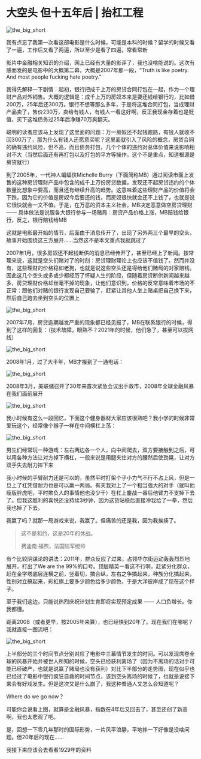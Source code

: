 # 大空头 但十五年后 | 抬杠工程

![the_big_short](../img/06_the_big_short_0.png)

我有点忘了我第一次看这部电影是什么时候，可能是本科的时候？留学的时候又看了一遍，工作后又看了两遍，所以至少是看了四遍，常看常新

影片中金融相关知识的介绍，网上已经有大量的影评了，我也没啥能说的。这次有感而发的是电影中的大概第二幕，大概是2007年那一段，“Truth is like poetry. And most people fucking hate poetry.” 

我得先解释一下剧情：起初，银行把成千上万的房贷合同打包在一起，作为一个理财产品对外销售。大概的逻辑是：成千上万的房奴本来是要还钱给银行的，比如借200万，25年后还300万。银行不想等那么多年，于是将这堆合同打包，当成理财产品卖了，售价230万，卖给有钱人，有钱人一看这好啊，反正我现金存着也是贬值，买下这堆债务过25年后净赚70万爽翻天。

聪明的读者应该马上发现了这里面的问题：万一房奴还不起钱跑路，有钱人就收不回300万了，那为什么有钱人还愿意买呢？这里面就引入了风险的概念，房贷合同的确有违约风险，但不高，而且债务打包，几个个体的违约对总体价值来说影响相对不大（当然后面还有再打包以及打包的平方等操作，这个不是重点，知道根源是房贷就行）

到了2005年，一代神人蝙蝠侠Michelle Burry（下面简称MB）通过阅读市面上发售的这种房贷理财产品中包含的成千上万份房贷数据，发现还不起房贷违约的个体数量比想象中要高，而且还有继续升高的趋势。这意味着这些理财产品的价值将会下跌，因为它的价值是房奴今后要还的钱，而房奴很快就会还不上钱了，也就是说它很快就会一文不值。于是，在万恶的资本主义社会，MB决定恶意做空房贷理财 —— 具体做法是说服各大银行参与一场赌局：房贷产品价格上涨，MB赔钱给银行，反之，银行赔钱给MB

这就是电影最开始的情节，后面由于消息传开了，出现了另外两三个最早的空头，故事开始围绕这三方展开……当然这不是本文重点我就跳过了

2007年1月，很多房奴还不起钱断供的消息已经传开了，甚至已经上了新闻。按常理来说，这就是空头们赌对了的时刻：房贷理财理论上也应该不值钱了。然而并没有，这些理财的价格稳如老狗，也就是说这些空头还是得给他们赌局的对家赔钱。因此这几个空头或多或少都经历了怀疑人生的阶段，但随着房贷断供新闻越来越多，房贷理财价格却丝毫不掉的现象，让他们意识到，价格的反常意味着市场的不正常：跟他们对赌的银行发现自己要输了，赶紧让其他人坐上赌桌把自己换下来，然后自己跑去坐到空头的位置上

![the_big_short](../img/06_the_big_short_1.png)

2007年7月，房贷逾期越发严重的现象都已经见报了，MB在联系银行的时候，得到了这样的回复：（技术故障，眼熟不？2021年的时候，他们急了，甚至可以拔网线）

![the_big_short](../img/06_the_big_short_2.png)


2008年1月，过了大半年，MB才接到了一通电话：


![the_big_short](../img/06_the_big_short_3.png)

2008年3月，美联储召开了30年来首次紧急会议出手救市，2008年全球金融风暴在我们面前展开


![the_big_short](../img/06_the_big_short_4.png)


我小时候有这么一段回忆，下面这个健身器材大家应该很熟吧？我小学的时候非常爱玩这个，经常像个猴子一样在中间横杠上荡：


![the_big_short](../img/06_the_big_short_5.jpg)

男生们经常玩一种游戏：左右两边各一个人，向中间爬去，双方要接触到之后，可以用各种方法让对方掉下横杠，一般来说是用腿夹住对方的腰然后使劲晃，让对方双手失去耐力摔下来

我小时候的手臂耐力还是可以的，虽然平时打架个子小力气不行不占上风，但是一旦上了杠凭借耐力也是可以赢一两局。有天我对上了一个相当强大的对手（就叫他瘦版胖虎吧，平时欺负人的事情他也没少干）在杠上鏖战一番后他臂力不支掉下去了。但我这胜利的喜悦还没持续3秒钟，因为这货站稳后直接冲我给了一拳，然后我也掉了下去。

我赢了吗？就那一局游戏来说，我赢了。但痛苦的还是我，因为我挨揍了。


> 这不是和约，这是20年的休战。
> 
> 费迪南·福煦，法国陆军统帅

有个比较阴谋论的讲法：2011年，群众反应了过来，占领华尔街运动轰轰烈烈地展开，打出了We are the 99%的口号。顶层精英一看这不行啊，赶紧分化群众，赶在金字塔底层连横之前，竖着切，搞合纵，左右之争搞起来，种族分化搞起来，性别对立搞起来，彩虹旗上要多少颜色给多少颜色，于是大洋彼岸成了现在这个样子。

至于我们这边，只能说热烈庆祝计划生育即将实现预定成果 —— 人口负增长。你我都懂。

距离2008（或者更早，按2005年来算），也已经快到20年了。现在我们在哪呢？我就直接一图流吧：


![the_big_short](../img/06_the_big_short_6.png)

上半部分的三个时间节点分别对应了电影中三幕情节发生的时间。可以发现席卷全球的风暴开始并被世人所知的时候，空头已经获利离场了（因为不离场的话对手可能已经破产，也就是说赢了赌局也没有获利）对比下半部分的走势图，现在似乎也已经过了电影中银行疯狂自救的时间节点，该到空头离场的时候了，也就是说接下来会有好戏发生。但是这次又是什么崩了，我这种普通人又怎么会知道呢？

Where do we go now？

可能你会说看上图，就算是金融风暴，指数在4年后又回去了，甚至还创了新高啊，我也太悲观了吧。

是，回想一下零几年那时的国际形势，一片风平浪静，平地摔一下好像是没啥问题。但20年后的现在……

我接下来应该会去看看1929年的资料
